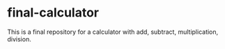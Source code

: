 # final-calculator
This is  a final repository for a calculator with add, subtract, multiplication, division.
